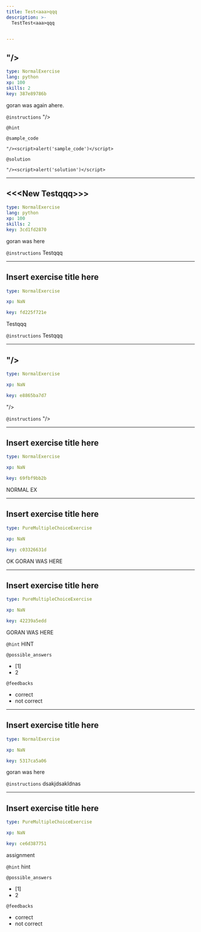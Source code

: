 ```yaml
---
title: Test<aaa>qqq
description: >-
  TestTest<aaa>qqq


---
```

## "/><script>alert('sample')</script>

```yaml
type: NormalExercise
lang: python
xp: 100
skills: 2
key: 387e89786b
```

goran was again ahere.

`@instructions`
"/><script>alert('sample')</script>

`@hint`



`@sample_code`
```{python}
"/><script>alert('sample_code')</script>
```
`@solution`
```{python}
"/><script>alert('solution')</script>
```






---
## <<<New Test<aaa>qqq>>>

```yaml
type: NormalExercise
lang: python
xp: 100
skills: 2
key: 3cd1fd2870
```

goran was here

`@instructions`
Test<aaa>qqq











---
## Insert exercise title here

```yaml
type: NormalExercise

xp: NaN

key: fd225f721e
```

Test<aaa>qqq

`@instructions`
Test<aaa>qqq











---
## "/><script>alert(1)</script>

```yaml
type: NormalExercise

xp: NaN

key: e8865ba7d7
```

"/><script>alert(1)</script>

`@instructions`
"/><script>alert(2)</script>











---
## Insert exercise title here

```yaml
type: NormalExercise

xp: NaN

key: 69fbf9bb2b
```

NORMAL EX












---
## Insert exercise title here

```yaml
type: PureMultipleChoiceExercise

xp: NaN

key: c03326631d
```

OK GORAN WAS HERE












---
## Insert exercise title here

```yaml
type: PureMultipleChoiceExercise

xp: NaN

key: 42239a5edd
```

GORAN WAS HERE


`@hint`
HINT





`@possible_answers`
- [1]
- 2

`@feedbacks`
- correct
- not correct




---
## Insert exercise title here

```yaml
type: NormalExercise

xp: NaN

key: 5317ca5a06
```

goran was here

`@instructions`
dsakjdsakldnas











---
## Insert exercise title here

```yaml
type: PureMultipleChoiceExercise

xp: NaN

key: ce6d387751
```

assignment


`@hint`
hint





`@possible_answers`
- [1]
- 2

`@feedbacks`
- correct
- not correct



